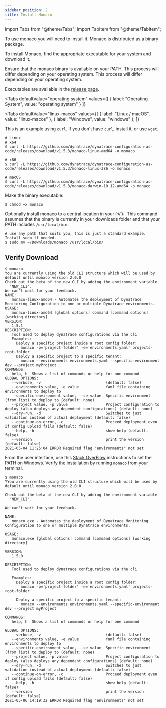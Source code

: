 ```yaml
---
sidebar_position: 2
title: Install Monaco
---
```


import Tabs from "@theme/Tabs";
import TabItem from "@theme/TabItem";

To use monaco you will need to install it. Monaco is distributed as a binary package.

To install Monaco, find the appropriate executable for your system and download it.

Ensure that the monaco binary is available on your PATH. This process will differ depending on your operating system. This process will differ depending on your operating system.

Executables are available in the [release page](https://github.com/dynatrace/dynatrace-configuration-as-code/releases).

<Tabs
  defaultValue="operating system"
  values={[
    { label: "Operating System", value: "operating system" }
  ]}
>
  <TabItem value="operating system">

<Tabs
  defaultValue="linux-macos"
  values={[
    { label: "Linux / macOS", value: "linux-macos" },
    { label: "Windows", value: "windows" },
  ]}
>
  <TabItem value="linux-macos">

This is an example using `curl`. If you don't have `curl`, install it, or use `wget`.

```shell
# Linux
# x64
$ curl -L https://github.com/dynatrace/dynatrace-configuration-as-code/releases/download/v1.5.3/monaco-linux-amd64 -o monaco

# x86
$ curl -L https://github.com/dynatrace/dynatrace-configuration-as-code/releases/download/v1.5.3/monaco-linux-386 -o monaco

# macOS
$ curl -L https://github.com/dynatrace/dynatrace-configuration-as-code/releases/download/v1.5.3/monaco-darwin-10.12-amd64 -o monaco
```

Make the binary executable:

```shell
$ chmod +x monaco
```

Optionally install monaco to a central location in your `PATH`.
This command assumes that the binary is currently in your downloads folder and that your PATH includes `/usr/local/bin`:

```shell
# use any path that suits you, this is just a standard example. Install sudo if needed.
$ sudo mv ~/Downloads/monaco /usr/local/bin/
```

## Verify Download

```shell
$ monaco
You are currently using the old CLI structure which will be used by
default until monaco version 2.0.0
Check out the beta of the new CLI by adding the environment variable
  "NEW_CLI".
We can't wait for your feedback.
NAME:
   monaco-linux-amd64 - Automates the deployment of Dynatrace Monitoring Configuration to one or multiple Dynatrace environments.
USAGE:
   monaco-linux-amd64 [global options] command [command options] [working directory]
VERSION:
   1.5.1
DESCRIPTION:
   Tool used to deploy dynatrace configurations via the cli
   Examples:
     Deploy a specific project inside a root config folder:
       monaco -p='project-folder' -e='environments.yaml' projects-root-folder
     Deploy a specific project to a specific tenant:
       monaco --environments environments.yaml --specific-environment dev --project myProject
COMMANDS:
   help, h  Shows a list of commands or help for one command
GLOBAL OPTIONS:
   --verbose, -v                             (default: false)
   --environments value, -e value            Yaml file containing environments to deploy to
   --specific-environment value, --se value  Specific environment (from list) to deploy to (default: none)
   --project value, -p value                 Project configuration to deploy (also deploys any dependent configurations) (default: none)
   --dry-run, -d                             Switches to just validation instead of actual deployment (default: false)
   --continue-on-error, -c                   Proceed deployment even if config upload fails (default: false)
   --help, -h                                show help (default: false)
   --version                                 print the version (default: false)
2021-05-04 11:25:04 ERROR Required flag "environments" not set
```

  </TabItem>
  <TabItem value="windows">

From the user interface, use this [Stack OverFlow](https://stackoverflow.com/questions/1618280/where-can-i-set-path-to-make-exe-on-windows) instructions to set the PATH on Windows.
Verify the installation by running `monaco`  from your terminal.

```shell
$ monaco
YYou are currently using the old CLI structure which will be used by
default until monaco version 2.0.0

Check out the beta of the new CLI by adding the environment variable
  "NEW_CLI".

We can't wait for your feedback.

NAME:
   monaco.exe - Automates the deployment of Dynatrace Monitoring Configuration to one or multiple Dynatrace environments.

USAGE:
   monaco.exe [global options] command [command options] [working directory]

VERSION:
   1.5.0

DESCRIPTION:
   Tool used to deploy dynatrace configurations via the cli

   Examples:
     Deploy a specific project inside a root config folder:
       monaco -p='project-folder' -e='environments.yaml' projects-root-folder

     Deploy a specific project to a specific tenant:
       monaco --environments environments.yaml --specific-environment dev --project myProject

COMMANDS:
   help, h  Shows a list of commands or help for one command

GLOBAL OPTIONS:
   --verbose, -v                             (default: false)
   --environments value, -e value            Yaml file containing environments to deploy to
   --specific-environment value, --se value  Specific environment (from list) to deploy to (default: none)
   --project value, -p value                 Project configuration to deploy (also deploys any dependent configurations) (default: none)
   --dry-run, -d                             Switches to just validation instead of actual deployment (default: false)
   --continue-on-error, -c                   Proceed deployment even if config upload fails (default: false)
   --help, -h                                show help (default: false)
   --version                                 print the version (default: false)
2021-05-06 14:19:32 ERROR Required flag "environments" not set
```

  </TabItem>
</Tabs>
  </TabItem>
</Tabs>
